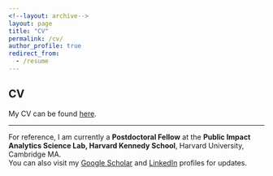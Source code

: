 ```yaml
---
<!--layout: archive-->
layout: page
title: "CV"
permalink: /cv/
author_profile: true
redirect_from:
  - /resume
---
```


## CV
My CV can be found [here](https://www.dropbox.com/scl/fi/5tyh5263ycl0yfbla45hl/CV_2025.pdf?rlkey=qa3uusvmidllv00z13vnsiznp&st=dgvl6pjn&dl=0).

---

For reference, I am currently a **Postdoctoral Fellow** at the **Public Impact Analytics Science Lab, Harvard Kennedy School**, Harvard University, Cambridge MA.  
You can also visit my [Google Scholar](https://scholar.google.com/citations?user=Di4VDJgAAAAJ) and [LinkedIn](https://www.linkedin.com/in/hossein-hejazian-1ab60053/) profiles for updates.
